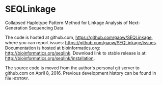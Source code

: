 # SEQLinkage
Collapsed Haplotype Pattern Method for Linkage Analysis of Next-Generation Sequencing Data

The code is hosted at github.com, https://github.com/gaow/SEQLinkage, where
you can report issues: https://github.com/gaow/SEQLinkage/issues. Documentation
is hosted at bioinformatics.org: http://bioinformatics.org/seqlink. Download
link to stable release is at: http://bioinformatics.org/seqlink/installation.

The source code is moved from the author's personal git server to github.com
on April 8, 2016. Previous development history can be found in file `HISTORY`.
